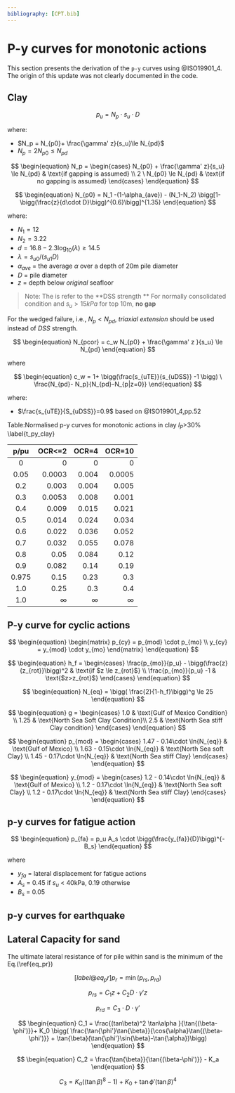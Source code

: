 ```yaml
---
bibliography: [CPT.bib]
---
```


# P-y curves for monotonic actions

This section presents the derivation of the `p-y` curves using @ISO19901_4.  The origin of this update was not clearly documented in the code. 
## Clay

$$
\begin{equation}
p_u = N_p \cdot s_u  \cdot D
\end{equation}
$$

where:

- $N_p = N_{p0}+ \frac{\gamma' z}{s_u}\le N_{pd}$
- $N_p = 2 N_{p0} \le N_{pd}$

$$
\begin{equation}
N_p = \begin{cases}
   N_{p0} + \frac{\gamma' z}{s_u} \le N_{pd} & \text{if gapping is assumed} \\
   2 \ N_{p0} \le N_{pd} & \text{if no gapping is assumed}
\end{cases}
\end{equation}
$$

$$
\begin{equation}
N_{p0} = N_1 -(1-\alpha_{ave}) - (N_1-N_2) \bigg[1-\bigg(\frac{z}{d\cdot D}\bigg)^{0.6}\bigg]^{1.35}
\end{equation}
$$

where:

- $N_1=12$
- $N_2 = 3.22$
- $d = 16.8 - 2.3\log_10{(\lambda)}\ge 14.5$
- $\lambda = s_{u0} / (s_{u1} D)$
- $\alpha_{ave}$ = the average $\alpha$ over a depth of 20m pile diameter
- $D$ = pile diameter
- $z$ = depth below _original_ seafloor

> Note:
> The is refer to the **DSS strength **
> For normally consolidated condition and $s_u > 15kPa$ for top 10m, **no gap**

For the wedged failure, i.e., $N_p < N_{pd}$, _triaxial extension_ should be used instead of _DSS_ strength.

$$
\begin{equation}
N_{pcor} = c_w N_{p0} + \frac{\gamma' z }{s_u} \le N_{pd}
\end{equation}
$$

where

$$
\begin{equation}
c_w = 1+ \bigg(\frac{s_{uTE}}{s_{uDSS}} -1 \bigg) \ \frac{N_{pd}- N_p}{N_{pd}-N_{p|z=0}}
\end{equation}
$$

where:

- $\frac{s_{uTE}}{S_{uDSS}}=0.9$ based on @ISO19901_4,pp.52

Table:Normalised p-y curves for monotonic actions in clay $I_P$>30% \label{t_py_clay}

| p/pu  |   OCR<=2 |    OCR=4 |   OCR=10 |
| :---: | -------: | -------: | -------: |
|   0   |        0 |        0 |        0 |
| 0.05  |   0.0003 |    0.004 |   0.0005 |
|  0.2  |    0.003 |    0.004 |    0.005 |
|  0.3  |   0.0053 |    0.008 |    0.001 |
|  0.4  |    0.009 |    0.015 |    0.021 |
|  0.5  |    0.014 |    0.024 |    0.034 |
|  0.6  |    0.022 |    0.036 |    0.052 |
|  0.7  |    0.032 |    0.055 |    0.078 |
|  0.8  |     0.05 |    0.084 |     0.12 |
|  0.9  |    0.082 |     0.14 |     0.19 |
| 0.975 |     0.15 |     0.23 |      0.3 |
|  1.0  |     0.25 |      0.3 |      0.4 |
|  1.0  | $\infty$ | $\infty$ | $\infty$ |

## P-y curve for cyclic actions

$$
\begin{equation}
\begin{matrix}
p_{cy} = p_{mod} \cdot p_{mo} \\
y_{cy} = y_{mod} \cdot y_{mo}
\end{matrix}
\end{equation}
$$

$$
\begin{equation}
h_f = \begin{cases}
\frac{p_{mo}}{p_u} - \bigg(\frac{z}{z_{rot}}\bigg)^2 & \text{if $z \le z_{rot}$} \\
\frac{p_{mo}}{p_u} -1 & \text{$z>z_{rot}$}
\end{cases}
\end{equation}
$$

$$
\begin{equation}
N_{eq}  = \bigg( \frac{2}{1-h_f}\bigg)^g \le 25
\end{equation}
$$

$$
\begin{equation}
g = \begin{cases}
1.0 & \text{Gulf of Mexico Condition} \\
1.25 & \text{North Sea Soft Clay Condition}\\
2.5 & \text{North Sea stiff Clay condition}
\end{cases}
\end{equation}
$$

$$
\begin{equation}
p_{mod} = \begin{cases}
1.47 - 0.14\cdot \ln{N_{eq}} & \text{Gulf of Mexico} \\
1.63 - 0.15\cdot \ln{N_{eq}} & \text{North Sea soft Clay} \\
1.45 - 0.17\cdot \ln{N_{eq}} & \text{North Sea stiff Clay}
\end{cases}
\end{equation}
$$


$$
\begin{equation}
y_{mod} = \begin{cases}
1.2 - 0.14\cdot \ln{N_{eq}} & \text{Gulf of Mexico} \\
1.2 - 0.17\cdot \ln{N_{eq}} & \text{North Sea soft Clay} \\
1.2 - 0.17\cdot \ln{N_{eq}} & \text{North Sea stiff Clay}
\end{cases}
\end{equation}
$$

## p-y curves for fatigue action

$$
\begin{equation}
p_{fa} = p_u A_s \cdot \bigg(\frac{y_{fa}}{D}\bigg)^{-B_s}
\end{equation}
$$

where 

- $y_{fa}$ = lateral displacement for fatigue actions
- $A_s$ = 0.45 if $s_u$ < 40kPa, 0.19 otherwise
- $B_s$ = 0.05

## p-y curves for earthquake


## Lateral Capacity for sand

The ultimate lateral resistance of for pile within sand is the minimum of the Eq.(\ref{eq_pr})

$$
\begin{equation}[label@eq_pr]
p_r = \min{(p_{rs},p_{rd})}
\end{equation}
$$

$$
\begin{equation}
p_{rs} = {C_1 z + C_2 D} \cdot \gamma'z
\end{equation}
$$

$$
\begin{equation}
p_{rd} = C_3 \cdot D \cdot  \gamma'
\end{equation}
$$

$$
\begin{equation}
C_1 = \frac{(tan\beta)^2 \tan\alpha }{\tan{(\beta-\phi')}}+ K_0 \bigg(
    \frac{\tan{\phi'}\tan{\beta}}{\cos{\alpha}\tan{(\beta-\phi')}} + \tan{\beta}(\tan{\phi'}\sin{\beta}-\tan{\alpha})\bigg)
\end{equation}
$$

$$
\begin{equation}
C_2 = \frac{\tan{\beta}}{\tan{(\beta-\phi')}} - K_a 
\end{equation}
$$

$$
\begin{equation}
C_3 = K_a ((\tan{\beta})^8-1) + K_0 + \tan{\phi'}(\tan{\beta})^4
\end{equation}
$$

